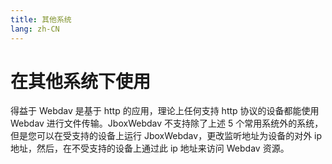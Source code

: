 ```yaml
---
title: 其他系统
lang: zh-CN
---
```


# 在其他系统下使用

得益于 Webdav 是基于 http 的应用，理论上任何支持 http 协议的设备都能使用 Webdav 进行文件传输。JboxWebdav 不支持除了上述 5 个常用系统外的系统，但是您可以在受支持的设备上运行 JboxWebdav，更改监听地址为设备的对外 ip 地址，然后，在不受支持的设备上通过此 ip 地址来访问 Webdav 资源。